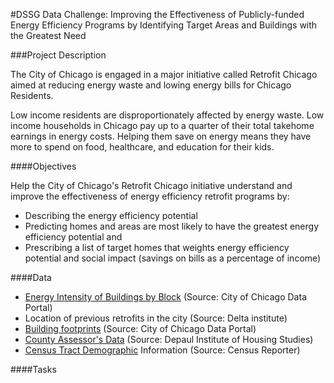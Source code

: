 #DSSG Data Challenge: Improving the Effectiveness of Publicly-funded Energy Efficiency Programs by Identifying Target Areas and Buildings with the Greatest Need

###Project Description

The City of Chicago is engaged in a major initiative called Retrofit Chicago aimed at reducing energy waste and lowing energy bills for Chicago Residents.

Low income residents are disproportionately affected by energy waste. Low income households in Chicago pay up to a quarter of their total takehome earnings in energy costs. Helping them save on energy means they have more to spend on food, healthcare, and education for their kids.

####Objectives

Help the City of Chicago's Retrofit Chicago initiative understand and improve the effectiveness of energy efficiency retrofit programs by:

- Describing the energy efficiency potential
- Predicting homes and areas are most likely to have the greatest energy efficiency potential and 
- Prescribing a list of target homes that weights energy efficiency potential and social impact (savings on bills as a percentage of income)


####Data

* [Energy Intensity of Buildings by Block](https://data.cityofchicago.org/Environment-Sustainable-Development/Energy-Usage-2010/8yq3-m6wp) (Source: City of Chicago Data Portal)
* Location of previous retrofits in the city (Source: Delta institute)
* [Building footprints](https://data.cityofchicago.org/Buildings/Building-Footprints/qv97-3bvb) (Source: City of Chicago Data Portal)
* [County Assessor's Data]() (Source: Depaul Institute of Housing Studies)
* [Census Tract Demographic](http://censusreporter.org/) Information (Source: Census Reporter)

####Tasks


